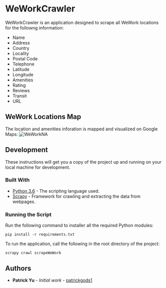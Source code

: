 # WeWorkCrawler
WeWorkCrawler is an application designed to scrape all WeWork locations for the followng information:

* Name
* Address
* Country
* Locality
* Postal Code
* Telephone
* Latitude
* Longitude
* Amenities
* Rating
* Reviews
* Transit
* URL

## WeWork Locations Map
The location and amenities inforation is mapped and visualized on Google Maps:
![WeWorkNA](https://user-images.githubusercontent.com/60832092/144689076-b19c0a0c-1da0-42df-a026-817688e9c66b.PNG)

## Development
These instructions will get you a copy of the project up and running on your local machine for development.

### Built With
* [Python 3.6](https://docs.python.org/3/) - The scripting language used.
* [Scrapy](https://scrapy.org/) - Framework for crawling and extracting the data from webpages.

### Running the Script
Run the following command to installer all the required Python modules:
```
pip install -r requirements.txt
```

To run the application, call the following in the root directory of the project:
```
scrapy crawl scrapeWeWork
```

## Authors
* **Patrick Yu** - *Initial work* - [patrickgods1](https://github.com/patrickgods1)